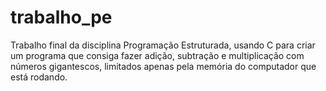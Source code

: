 # trabalho_pe
Trabalho final da disciplina Programação Estruturada, usando C para criar um programa que consiga fazer adição, subtração e multiplicação com números gigantescos, limitados apenas pela memória do computador que está rodando.
